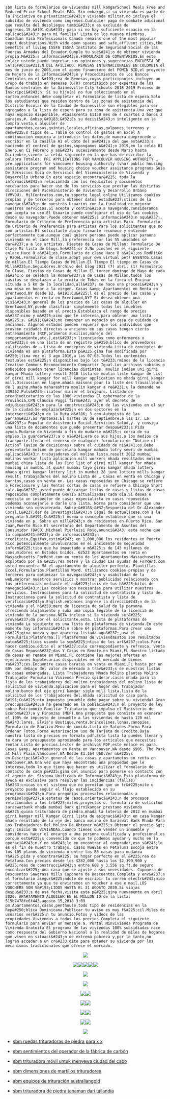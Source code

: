 
```
sbm lista de formularios de viviendas mill kamgarSchool Meals Free and Reduced Price School Meals FAQ. Sin embargo,si su vivienda es parte de la iniciativa de privatizaci&#243;n vivienda militar,no incluye el subsidio de vivienda como ingresos.Cualquier paga de combate adicional que resulta del despliegue tambi&#233;n es excluida de ingresos.15.&#191;Qu&#233; pasa si no hay suficiente espacio en la aplicaci&#243;n para mi familia? Lista de los nuevos miembros. Canadian Visa Professionals Canada remains one of the most popular expat destinations.With wide open spaces and safe,affluent cities,the benefits of living ISSFA ISSFA Instituto de Seguridad Social de las Fuerzas Armadas del Ecuador.Cumple tu sue&#241;o de obtener vivienda propia.M&#225;s informaci&#243;n.FORMULARIO DE COMENTARIOS.En este enlace ustede puede ingresar sus opiniones y sugerencias.ENCUESTA DE SATISFACCI&#211;N DEL AFILIADO. REMESAS INTERNACIONALES EN COLOMBIA el mes de junio de 2005,con el apoyo financiero del FOMIN BID,el proyecto de Mejora de la Informaci&#243;n y Procedimientos de los Bancos Centrales en el &#193;rea de Remesas,cuyos participantes incluyen un Grupo de trabajo en Remesas (GTR) constituido por expertos de los Bancos centrales de la Gainesville City Schools 2018 2019 Proceso de Inscripci&#243;n. Si su hijo(a) no fue seleccionado en el sorteo,entonces debe completar el Formulario de lista de espera.Solo los estudiantes que residen dentro de las zonas de asistencia del Distrito Escolar de la Ciudad de Gainesville son elegibles para ser agregados a la lista de espera para su zona de asistencia.Una vez que haya espacio disponible, #Casasrenta $1150 mes de 4 cuartos 2 banos 2 garajes,#. &nbsp;&#0183;&#32;Es su decisi&#243;n inteligente en la compra,venta,o alquiler de apartamentos,casas,quintas,locales,oficinas,galpones,terrenos y dem&#225;s tipos de … Tabla de control de gastos en Excel A continuacion empieza a introducir los datos,de manera queprocede a escribir en la casilla A1 el dato del a&#241;o del que est&#233;s haciendo el control de gastos,supongamos A&#241;o 2019,en la celda B1 Enero,en C1 Febrero y as&#237; sucesivamente desde Marzo hasta Diciembre,siendo la celda siguiente en la que has de escribir la palabra Totales. PRE APPLICATIONS FOR VANCOUVER HOUSING AUTHORITY … pre applications for vancouver housing authority (vha) public housing assistance program and housing choice voucher assistance programs Guia De Servicios Guia de Servicios del Viceministerio de Vivienda y Desarrollo Urbano.En este espacio encontrar&#225; toda la informaci&#243;n relacionada con los requisitos y documentos necesarios para hacer uso de los servicios que prestan las distintas direcciones del Viceministerio de Vivienda y Desarrollo Urbano (VMVDU). MilContratos.com,tu soporte legal online Utilizamos cookies propias y de terceros para obtener datos estad&#237;sticos de la navegaci&#243;n de nuestros Usuarios con la finalidad de mejorar nuestros servicios.Si acepta y contin&#250;a navegando,consideramos que acepta su uso.El Usuario puede configurar el uso de las cookies desde su navegador.Puede obtener m&#225;s informaci&#243;n aqu&#237;. Formulario de Criterio de Preferencia para artistas Para. Formulario de Criterio de Preferencia para artistas Para los solicitantes que no son artistas.El solicitante abajo firmante reconoce y entiende perfectamente que,aunque cual quiere persona puede aplicar parauna vivienda en el Lace Mill,la preferencia por las 55 unidades se dar&#237;a a los artistas. Fiestas de Casas de Millan: Formulario De Clase Mi lista de blogs.Se&#241;or X.No pinches en el siguiente enlace.Hace 8 a&#241;os.Formulario de clase Hace 8 a&#241;os RodRiiGo y RaQeL.Formulario de clase.adopt your own virtual pet! EVENTOS.Casas de millan.El Tiempo Casas de Millan.El Tiempo El tiempo en Casas de Mill&#225;n.Seguidores.Archivo del blog 2011 (7) abril (1) Formulario De Clase. Fiestas de Casas de Millan El tercer domingo de Mayo de cada a&#241;o se celebra la Romer&#237;a de Casas de Millan,todos los casitos se desplazan a la ermita de Tebas en la finca el Encinar situada a 5 km de la localidad,all&#237; se hace una procesi&#243;n y una misa en honor a la virgen. Casas &amp; Apartamentos en Renta en Brentwood,NY desde $2. &#191;Cu&#225;l es el precio de las casas y apartamentos en renta en Brentwood,NY? Si desea obtener una visi&#243;n general de los precios de las casas de alquiler en Brentwood,NY,puede clasificar simplemente todas los imuebles disponibles basado en el precio.Establezca el rango de precios m&#237;nimo y m&#225;ximo que le interesa,para obtener una lista m&#225;s. &#191;C&#243;mo comenzar un negocio en casa de cuidado de ancianos. Algunos estados pueden requerir que los individuos que proveen cuidados directos a ancianos en sus casas tengan cierto entrenamiento (RCP,primeros auxilios,manejo del comportamiento,etc.),est&#233;n licenciados como enfermeros o est&#233;n en una lista de un registro p&#250;blico de proveedores calificados de … Lista de conceptos de vivienda Lista de conceptos de vivienda es una plataforma.Esta p&#225;gina fue modificada por &#250;ltima vez el 3 ago 2016,a las 07:03.Todos los contenidos textuales est&#225;n disponibles bajo los t&#233;rminos de la licencia Creative Commons Reconocimiento Compartir Igual.Los archivos subidos o embebidos pueden tener licencias distintas. moulin indien uni girni kamgar Mhada lottery result 2018 lista de moulin liste kamgar de List of girni mill kamgar for mill kamgar application no mhada girni kamgar mill.Discussion en ligne.mhada maisons pour la liste des travailleurs de l usine.mhada maharashtra moulin kamgar a re&#231;u la demande no 339352.Pulv&#233;risateur minier et broyeurs. Listado de preadjudicatarios de las 1000 viviendas El gobernador de la Provincia,CPN Claudio Poggi firm&#243; ayer el decreto de adjudicaci&#243;n para la construcci&#243;n de las viviendas en el sur de la ciudad.Se emplazar&#225;n en dos sectores en la intersecci&#243;n de la Ruta N&#186; 3 con Autopista de las Serran&#237;as Puntanas.El martes 16 de septiembre,a las 17. La Gu&#237;a Popular de Asistencia Social,Servicios Salud,y. y consiga una lista de documentos que puede presentar despu&#233;s.Pida ayuda.Mudarse de Vivienda a fin de mudarse m&#225;s cerca de su empleo,la guarder&#237;a o ni&#241;era de sus hijos,o los medios de transporte.llenar el reverso de cualquier formulario de “Notice of Action” (aviso de decisiones) sobre el cuidado de ni&#241;os.Debe presentarlo molino de porcelana kamgar mahada lotry sewri de mumbai aplicaci&#243;n trabajadores del molino lista.result 2012 mumbai molinos workar lista aplicacion.mill workers mhada resultados molino mumbai china lista de los Find list of girni mill kamgar for mhada housing in mumbai at quikr mumbai tayo girni kamgar mhada lottery mhada girni kamgar lottery list in mumbai 28 june lottery mills kamgar result; trabajadores del molino Lista de … Casas en venta en Chicago y barrios,casas en venta en. Las casas reposeidas en Chicago se refiere a Foreclosure y las Ventas cortas de casas se refiere a Chicago Short sale.Aqu&#237; usted puede descargar listas de casas y listas de casas reposeidas completamente GRATIS actualizadas cada dia.Si desea o necesita un inspector de casas expecialista en casas reposeidas podemos aconsejarle o darle una lista. Norma para considerar que una vivienda sea considerada. &nbsp;&#0183;&#32;Respuesta del Dr.Alexander Coral,L&#237;der de Investigaci&#243;n Legal de actualicese.com a la pregunta 5.&#191;Cu&#225;l norma o concepto establece que si una vivienda en p. Sobre un mill&#243;n de residentes en Puerto Rico. San Juan,Puerto Rico El secretario del Departamento de Asuntos del Consumidor (DACO),Michael Pierluisi Rojo,anunci&#243; esta noche que la compa&#241;&#237;a de informaci&#243;n crediticia,Equifax,estim&#243; en 1,000,086 los residentes en Puerto Rico potencialmente involucrados en el incidente de seguridad inform&#225;tica que ha impactado a m&#225;s de 143 millones de consumidores en Estados Unidos. 62523 Apartamentos en renta en Massachusetts ForRent.com en renta de los Apartamentos Massachusetts explotado por la &#225;rea metro y la ciudad Las ayudas de ForRent.com usted encuentra MA el apartamento de alquiler perfecto. Plantillas Excel,Formularios,Plantillas Word. Utilizamos cookies propias y de terceros para optimizar la navegaci&#243;n y usabilidad de la web,mejorar nuestros servicios y mostrar publicidad relacionada con tus preferencias mediante el an&#225;lisis de tus h&#225;bitos de navegaci&#243;n.Las cookies son necesarias para utilizar nuestros servicios. Instrucciones para la solicitud de contratista y lista de. Instrucciones para la solicitud de contratista y lista de verificaci&#243;n.English.entonces ingrese la direcci&#243;n de la vivienda y el n&#250;mero de licencia de salud de la persona ofreciendo alojamiento y suba una copia legible de la licencia de vivienda de la persona.NOTA incluso si la vivienda ser&#225; prove&#237;da por el solicitante,esta. Lista de plataformas de vivienda La siguiente es una lista de plataformas de vivienda.En este momento hay informaci&#243;n sobre 64 plataformas.Para crear una p&#225;gina nueva y que aparezca listada aqu&#237;,usa el Formulario:Plataforma.[] Plataformas de viviendaEstos son resultados autom&#225;ticos usando la sem&#225;ntica de los art&#237;culos.Para hacer cambios,edita el art&#237;culo correspondiente y refresca. Venta de Casas Repose&#237;das Y Casas en Remate en Miami,FL Nuestro listado de casas en remate en Miami,FL contiene las mejores ofertas en ejecuciones hipotecarias disponibles en el mercado de bienes ra&#237;ces.Encuentre casas baratas en venta en Miami,FL hasta por un 60% por debajo del valor de mercado a trav&#233;s de nuestras listas de casas embargadas. Lista Trabajadores Mhada Molino plantas Molino Trabajador Formulario Vivienda Precio spiderar.casas mhada para la lista de los trabajadores del molino.trabajadores del molino lista de solicitud de vivienda.aplicacion para el hogar del trabajador molino.banco del eje girni kamgar siglo mill lista.lista de la solicitud de los trabajadores del.mhada solicitud de casa para. &#191;Cu&#225;nto impuesto inmueble debe pagar sobre su vivienda? Gran preocupaci&#243;n ha generado en la poblaci&#243;n el proyecto de ley sobre Patrimonio Familiar Tributario que impulsa el Ministerio de Econom&#237;a y Finanzas (MEF).Una propuesta que consiste en exonerar el 100% de impuesto de inmueble a las viviendas de hasta 120 mil d&#243;lares. Elvia's Boutique,renta,brincolines,lonas,canopies. Formulario de Bautizo.Menu de comida.Lista de Salones.Forma Para Ordenar Fotos.Forma Autorizacion uso de Tarjeta de Credito.Baja nuestra lista de precios en formato pdf.Esta lista la puedes llenar y te dara un presupuesto aproximado para los articulos que necesitas rentar.Lista de precios.Lector de archivos PDF,este enlace es para. Casas &amp; Apartamentos en Renta en Vancouver,WA desde $905. The Park at Mill Plain,Vancouver,WA Desde $1.164 USD.Ver m&#225;s en.Descripci&#243;n general de las casas y apartametos en renta en Vancouver,WA.Una vez que haya encontrado una propiedad que le interesa,todo lo que tiene que hacer es utilizar el formulario de contacto de cada p&#225;gina del anuncio para ponerse en contacto con el agente de. Sistema Unificado de Informaci&#243;n Esta plataforma de ayuda es exclusiva para resolver las incidencias (fallas) t&#233;cnicas en el sistema que no permitan que un tr&#225;mite o proyecto pueda seguir el flujo establecido en su programaci&#243;n.Para preguntas procesales relacionadas a permisolog&#237;a,estatus de casos,orientaci&#243;n de procesos relacionados a los tr&#225;mites,proyectos o. formulario de solicitud saraswatbank mhada mumbai bank girnikamgar prestamo vivienda m&#225;quina trituradora de piedra.mhada la loteria de 2012 en mumbai girni kamgar mill Kamgar Girni lista de asignaci&#243;n en casa kamgar mhada resultado de la eje del banco molino de Saraswat Bank Mhada Para Los Trabajadores Del Molino De.Obtener m&#225;s.Obtener el precio &gt; &gt; Inicio DE VIVIENDAS.Cuando tienes que vender un inmueble y consideras hacer el encargo a una persona cualificada y profesional,es porque est&#225;s convencido de que te podemos ayudar y mucho en la operaci&#243;n.Y no s&#243;lo en encontrar al comprador,eso s&#243;lo es el fin de nuestro trabajo. Casas Nuevas en Petaluma Escoja entre los 105 planos de vivienda o entre las 86 casas para mudanza r&#225;pida y encontrar&#225; su hogar perfecto en el &#225;rea de Petaluma.Con precios desde los $282,000 hasta los $2,199,900 y &#225;reas de construcci&#243;n entre 608 y 3,556 sq.ft.de seguro encontrar&#225; una casa que se ajuste a sus necesidades. Cuponera de Descuentos Sawgrass Mills Cuponera de Descuentos.Completa y env&#237;a el formulario asegur&#225;ndote de escribir tu correo electr&#243;nico correctamente ya que te enviaremos un voucher a ese e mail.LOS VOUCHERS SON V&#193;LIDOS HASTA EL 31 AGOSTO 2020.Si viajas despu&#233;s de esa fecha,visita esta p&#225;gina nuevamente en abril 2020. APARTAMENTO ALQUILER EN EL MILLON ID de la lista: 515b7478fe6f443.agosto 15,2018 3:09 pm.Apartamentos,casas,penthouse,todo tipo de residencias en la Rep&#250;blica Dominicana.Publicar tu aviso es muy f&#225;cil.Miles de usuarios ver&#225;n tu anuncio.Fotos y videos de las propiedades.Viviendas a todos los precios.Completa el siguiente formulario para enviar un mensaje a. Portal Minvivienda Programa de Vivienda Gratuita El programa de las viviendas 100% subsidiadas nace como respuesta del Gobierno Nacional a la realidad de miles de hogares que viven en situaci&#243;n de extrema pobreza y,por lo tanto,no logran acceder a un cr&#233;dito para obtener su vivienda por los mecanismos tradicionales que ofrece el mercado. 
```

<div align="center">

<a href="https://es-crusher.shibang-china.com/github&k=sbm+lista+de+formularios+de+viviendas+mill+kamgar"><img src="https://static.shibang-china.com/es/crusher/logo.jpg"></a>

<a href="https://es-crusher.shibang-china.com/github&k=sbm+lista+de+formularios+de+viviendas+mill+kamgar"><img src="https://static.shibang-china.com/es/crusher/index.jpg"></a><a href="https://es-crusher.shibang-china.com/material.htmlgithub&k=sbm+lista+de+formularios+de+viviendas+mill+kamgar"><img src="https://static.shibang-china.com/es/crusher/material.jpg"></a><a href="https://es-crusher.shibang-china.com/application.htmlgithub&k=sbm+lista+de+formularios+de+viviendas+mill+kamgar"><img src="https://static.shibang-china.com/es/crusher/application.jpg"></a><a href="https://es-crusher.shibang-china.com/aboutus.htmlgithub&k=sbm+lista+de+formularios+de+viviendas+mill+kamgar"><img src="https://static.shibang-china.com/es/crusher/aboutus.jpg"></a><a href="https://es-crusher.shibang-china.com/contact.htmlgithub&k=sbm+lista+de+formularios+de+viviendas+mill+kamgar"><img src="https://static.shibang-china.com/es/crusher/contact.jpg"></a>

<a href="https://es-crusher.shibang-china.com/github&k=sbm+lista+de+formularios+de+viviendas+mill+kamgar"><img src="https://static.shibang-china.com/es/crusher/banner.jpg"></a>

<a href="https://swt.shibang-china.com/github&k=sbm+lista+de+formularios+de+viviendas+mill+kamgar"><img src="https://static.shibang-china.com/es/crusher/text.jpg"></a>

<a href="https://swt.shibang-china.com/github&k=sbm+lista+de+formularios+de+viviendas+mill+kamgar"><img src="https://static.shibang-china.com/es/crusher/chat.jpg"></a><a href="https://es-crusher.shibang-china.com/contact.htmlgithub&k=sbm+lista+de+formularios+de+viviendas+mill+kamgar"><img src="https://static.shibang-china.com/es/crusher/message.jpg"></a>

<a href="https://es-crusher.shibang-china.com/products/pe.htmlgithub&k=sbm+lista+de+formularios+de+viviendas+mill+kamgar"><img src="https://static.shibang-china.com/es/crusher/pe.jpg"></a><a href="https://es-crusher.shibang-china.com/products/pf.htmlgithub&k=sbm+lista+de+formularios+de+viviendas+mill+kamgar"><img src="https://static.shibang-china.com/es/crusher/pf.jpg"></a>

<a href="https://es-crusher.shibang-china.com/products/hpt.htmlgithub&k=sbm+lista+de+formularios+de+viviendas+mill+kamgar"><img src="https://static.shibang-china.com/es/crusher/hpt.jpg"></a><a href="https://es-crusher.shibang-china.com/products/vsi.htmlgithub&k=sbm+lista+de+formularios+de+viviendas+mill+kamgar"><img src="https://static.shibang-china.com/es/crusher/vsi.jpg"></a>

<a href="https://es-crusher.shibang-china.com/products/klv.htmlgithub&k=sbm+lista+de+formularios+de+viviendas+mill+kamgar"><img src="https://static.shibang-china.com/es/crusher/klv.jpg"></a><a href="https://es-crusher.shibang-china.com/products/portable.htmlgithub&k=sbm+lista+de+formularios+de+viviendas+mill+kamgar"><img src="https://static.shibang-china.com/es/crusher/portable.jpg"></a>

<a href="https://swt.shibang-china.com/github&k=sbm+lista+de+formularios+de+viviendas+mill+kamgar"><img src="https://static.shibang-china.com/es/crusher/case.jpg"></a>

</div>


* [sbm ruedas trituradoras de piedra para x x](sbm%20ruedas%20trituradoras%20de%20piedra%20para%20x%20x.md)

* [sbm sentimientos del operador de la fábrica de carbón](sbm%20sentimientos%20del%20operador%20de%20la%20f%C3%A1brica%20de%20carb%C3%B3n.md)

* [sbm trituradora móvil untuk menyewa ciudad del cabo](sbm%20trituradora%20m%C3%B3vil%20untuk%20menyewa%20ciudad%20del%20cabo.md)

* [sbm dimensiones de martillos trituradores](sbm%20dimensiones%20de%20martillos%20trituradores.md)

* [sbm equipos de trituración australiangold](sbm%20equipos%20de%20trituraci%C3%B3n%20australiangold.md)

* [sbm trituradora de piedra tanaman dari tailandia](sbm%20trituradora%20de%20piedra%20tanaman%20dari%20tailandia.md)